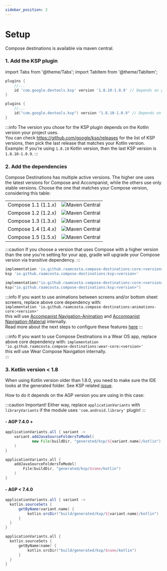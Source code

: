 ```yaml
---
sidebar_position: 2
---
```


# Setup

Compose destinations is available via maven central.

### 1. Add the KSP plugin

import Tabs from '@theme/Tabs';
import TabItem from '@theme/TabItem';

<Tabs>
  <TabItem value="groovy" label=".gradle" default>

```groovy title=build.gradle(:app)
plugins {
    //...
    id 'com.google.devtools.ksp' version '1.8.10-1.0.9' // Depends on your kotlin version
}
```
  
  </TabItem>
  <TabItem value="kotlin" label=".gradle.kts">

```kotlin title=build.gradle.kts(:app)
plugins {
    //...
    id("com.google.devtools.ksp") version "1.8.10-1.0.9" // Depends on your kotlin version
}
```

  </TabItem>
</Tabs>

:::info
The version you chose for the KSP plugin depends on the Kotlin version your project uses.   
You can check https://github.com/google/ksp/releases for the list of KSP versions, then pick the last release that matches your Kotlin version.
Example:
If you're using `1.8.10` Kotlin version, then the last KSP version is `1.8.10-1.0.9`.
:::

### 2. Add the dependencies

Compose Destinations has multiple active versions. 
The higher one uses the latest versions for Compose and Accompanist, while the others use only stable versions.
Choose the one that matches your Compose version, considering this table:

<table>
 <tr>
  <td>Compose 1.1 (1.1.x)</td><td><img alt="Maven Central" src="https://img.shields.io/maven-metadata/v?versionPrefix=1.5&color=blue&metadataUrl=https://s01.oss.sonatype.org/service/local/repo_groups/public/content/io/github/raamcosta/compose-destinations/core/maven-metadata.xml&style=for-the-badge)](https://maven-badges.herokuapp.com/maven-central/io.github.raamcosta.compose-destinations/core)"></img></td>
 </tr>
 <tr>
  <td>Compose 1.2 (1.2.x)</td><td><img alt="Maven Central" src="https://img.shields.io/maven-metadata/v?versionPrefix=1.6&color=blue&metadataUrl=https://s01.oss.sonatype.org/service/local/repo_groups/public/content/io/github/raamcosta/compose-destinations/core/maven-metadata.xml&style=for-the-badge)](https://maven-badges.herokuapp.com/maven-central/io.github.raamcosta.compose-destinations/core)"></img></td>
 </tr>
 <tr>
  <td>Compose 1.3 (1.3.x)</td><td><img alt="Maven Central" src="https://img.shields.io/maven-metadata/v?versionPrefix=1.7&color=blue&metadataUrl=https://s01.oss.sonatype.org/service/local/repo_groups/public/content/io/github/raamcosta/compose-destinations/core/maven-metadata.xml&style=for-the-badge)](https://maven-badges.herokuapp.com/maven-central/io.github.raamcosta.compose-destinations/core)"></img></td>
 </tr>
 <tr>
  <td>Compose 1.4 (1.4.x)</td><td><img alt="Maven Central" src="https://img.shields.io/maven-metadata/v?versionPrefix=1.8&color=blue&metadataUrl=https://s01.oss.sonatype.org/service/local/repo_groups/public/content/io/github/raamcosta/compose-destinations/core/maven-metadata.xml&style=for-the-badge)](https://maven-badges.herokuapp.com/maven-central/io.github.raamcosta.compose-destinations/core)"></img></td>
 </tr>
  <tr>
  <td>Compose 1.5 (1.5.x)</td><td><img alt="Maven Central" src="https://img.shields.io/maven-metadata/v?versionPrefix=1.9&color=blue&metadataUrl=https://s01.oss.sonatype.org/service/local/repo_groups/public/content/io/github/raamcosta/compose-destinations/core/maven-metadata.xml&style=for-the-badge)](https://maven-badges.herokuapp.com/maven-central/io.github.raamcosta.compose-destinations/core)"></img></td>
 </tr>
</table>

:::caution
If you choose a version that uses Compose with a higher version than the one you're setting for your app, gradle will upgrade your Compose version via transitive dependency.
:::

<Tabs>
  <TabItem value="groovy" label=".gradle" default>

```groovy title=build.gradle(:app)
implementation 'io.github.raamcosta.compose-destinations:core:<version>'
ksp 'io.github.raamcosta.compose-destinations:ksp:<version>'    
```
  
  </TabItem>
  <TabItem value="kotlin" label=".gradle.kts">

```kotlin title=build.gradle.kts(:app)
implementation("io.github.raamcosta.compose-destinations:core:<version>")
ksp("io.github.raamcosta.compose-destinations:ksp:<version>")
```

  </TabItem>
</Tabs>

:::info
If you want to use animations between screens and/or bottom sheet screens, replace above core dependency with:  
`implementation 'io.github.raamcosta.compose-destinations:animations-core:<version>'`   
this will use [Accompanist Navigation-Animation](https://github.com/google/accompanist/tree/main/navigation-animation) and [Accompanist Navigation-Material](https://github.com/google/accompanist/tree/main/navigation-material) internally.   
Read more about the next steps to configure these features [here](styles-and-animations)
:::

:::info
If you want to use Compose Destinations in a Wear OS app, replace above core dependency with:
`implementation 'io.github.raamcosta.compose-destinations:wear-core:<version>'`   
this will use Wear Compose Navigation internally.   
:::

### 3. Kotlin version < 1.8

When using Kotlin version older than 1.8.0, you need to make sure the IDE looks at the generated folder.
See KSP related [issue](https://github.com/google/ksp/issues/37).  

How to do it depends on the AGP version you are using in this case:

:::caution Important!
Either way, replace `applicationVariants` with `libraryVariants` if the module uses `'com.android.library'` plugin!
:::


#### - AGP 7.4.0 +

<Tabs>
  <TabItem value="groovy" label=".gradle" default>

```groovy title=build.gradle
applicationVariants.all { variant ->
    variant.addJavaSourceFoldersToModel(
            new File(buildDir, "generated/ksp/${variant.name}/kotlin")
    )
}
```
  
  </TabItem>
  <TabItem value="kotlin" label=".gradle.kts">

```kotlin title=build.gradle.kts
applicationVariants.all {
    addJavaSourceFoldersToModel(
        File(buildDir, "generated/ksp/$name/kotlin")
    )
}
```

  </TabItem>
</Tabs>

#### - AGP < 7.4.0

<Tabs>
  <TabItem value="groovy" label=".gradle" default>

```groovy title=build.gradle
applicationVariants.all { variant ->
  kotlin.sourceSets {
      getByName(variant.name) {
          kotlin.srcDir("build/generated/ksp/${variant.name}/kotlin")
      }
  }
}
```
  
  </TabItem>
  <TabItem value="kotlin" label=".gradle.kts">

```kotlin title=build.gradle.kts
applicationVariants.all {
  kotlin.sourceSets {
      getByName(name) {
          kotlin.srcDir("build/generated/ksp/$name/kotlin")
      }
  }
}
```

  </TabItem>
</Tabs>
